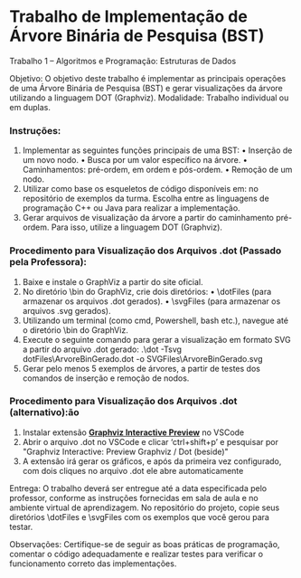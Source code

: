 # Trabalho de Implementação de Árvore Binária de Pesquisa (BST)

Trabalho 1 – Algoritmos e Programação: Estruturas de Dados

Objetivo: O objetivo deste trabalho é implementar as principais operações de uma Árvore Binária de Pesquisa (BST) e gerar visualizações da árvore utilizando a linguagem DOT (Graphviz).
Modalidade: Trabalho individual ou em duplas.

### Instruções:

1. Implementar as seguintes funções principais de uma BST:
• Inserção de um novo nodo.
• Busca por um valor específico na árvore.
• Caminhamentos: pré-ordem, em ordem e pós-ordem.
• Remoção de um nodo.
2. Utilizar como base os esqueletos de código disponíveis em: no repositório de exemplos da turma. Escolha entre as linguagens de programação C++ ou Java para realizar a implementação.
3. Gerar arquivos de visualização da árvore a partir do caminhamento pré-ordem. Para isso, utilize a linguagem DOT (Graphviz).

### Procedimento para Visualização dos Arquivos .dot (Passado pela Professora):

1. Baixe e instale o GraphViz a partir do site oficial.
2. No diretório \bin do GraphViz, crie dois diretórios:
• \dotFiles (para armazenar os arquivos .dot gerados).
• \svgFiles (para armazenar os arquivos .svg gerados).
3. Utilizando um terminal (como cmd, Powershell, bash etc.), navegue até o diretório \bin do
GraphViz.
4. Execute o seguinte comando para gerar a visualização em formato SVG a partir do arquivo .dot
gerado:
.\dot -Tsvg dotFiles\ArvoreBinGerado.dot -o SVGFiles\ArvoreBinGerado.svg
5. Gerar pelo menos 5 exemplos de árvores, a partir de testes dos comandos de inserção e remoção
de nodos.

### Procedimento para Visualização dos Arquivos .dot (alternativo):ão

1. Instalar extensão **[Graphviz Interactive Preview](https://marketplace.visualstudio.com/items?itemName=tintinweb.graphviz-interactive-preview)** no VSCode
2. Abrir o arquivo .dot no VSCode e clicar ‘ctrl+shift+p’ e pesquisar por "Graphviz Interactive: Preview Graphviz / Dot (beside)"
3. A extensão irá gerar os gráficos, e após da primeira vez configurado, com dois cliques no arquivo .dot ele abre automaticamente

Entrega: O trabalho deverá ser entregue até a data especificada pelo professor, conforme as instruções fornecidas em sala de aula e no ambiente virtual de aprendizagem. No repositório do projeto, copie seus diretórios \dotFiles e \svgFiles com os exemplos que você gerou para testar.

Observações: Certifique-se de seguir as boas práticas de programação, comentar o código adequadamente e realizar testes para verificar o funcionamento correto das implementações.